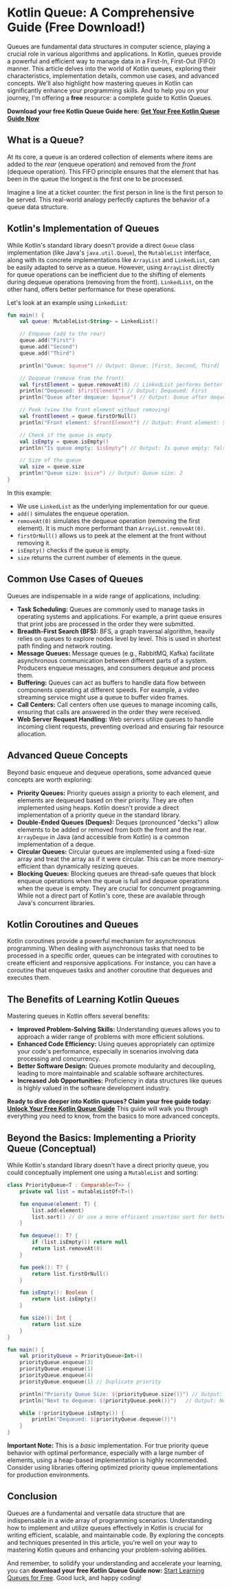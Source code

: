 # Kotlin Queue: A Comprehensive Guide (Free Download!)

Queues are fundamental data structures in computer science, playing a crucial role in various algorithms and applications.  In Kotlin, queues provide a powerful and efficient way to manage data in a First-In, First-Out (FIFO) manner.  This article delves into the world of Kotlin queues, exploring their characteristics, implementation details, common use cases, and advanced concepts.  We'll also highlight how mastering queues in Kotlin can significantly enhance your programming skills. And to help you on your journey, I'm offering a **free** resource: a complete guide to Kotlin Queues.

**Download your free Kotlin Queue Guide here: [Get Your Free Kotlin Queue Guide Now](https://udemywork.com/kotlin-queue)**

## What is a Queue?

At its core, a queue is an ordered collection of elements where items are added to the *rear* (enqueue operation) and removed from the *front* (dequeue operation).  This FIFO principle ensures that the element that has been in the queue the longest is the first one to be processed.

Imagine a line at a ticket counter: the first person in line is the first person to be served.  This real-world analogy perfectly captures the behavior of a queue data structure.

## Kotlin's Implementation of Queues

While Kotlin's standard library doesn't provide a direct `Queue` class implementation (like Java's `java.util.Queue`), the `MutableList` interface, along with its concrete implementations like `ArrayList` and `LinkedList`, can be easily adapted to serve as a queue.  However, using `ArrayList` directly for queue operations can be inefficient due to the shifting of elements during dequeue operations (removing from the front).  `LinkedList`, on the other hand, offers better performance for these operations.

Let's look at an example using `LinkedList`:

```kotlin
fun main() {
    val queue: MutableList<String> = LinkedList()

    // Enqueue (add to the rear)
    queue.add("First")
    queue.add("Second")
    queue.add("Third")

    println("Queue: $queue") // Output: Queue: [First, Second, Third]

    // Dequeue (remove from the front)
    val firstElement = queue.removeAt(0) // LinkedList performs better here
    println("Dequeued: $firstElement") // Output: Dequeued: First
    println("Queue after dequeue: $queue") // Output: Queue after dequeue: [Second, Third]

    // Peek (view the front element without removing)
    val frontElement = queue.firstOrNull()
    println("Front element: $frontElement") // Output: Front element: Second

    // Check if the queue is empty
    val isEmpty = queue.isEmpty()
    println("Is queue empty: $isEmpty") // Output: Is queue empty: false

    // Size of the queue
    val size = queue.size
    println("Queue size: $size") // Output: Queue size: 2
}
```

In this example:

*   We use `LinkedList` as the underlying implementation for our queue.
*   `add()` simulates the enqueue operation.
*   `removeAt(0)` simulates the dequeue operation (removing the first element). It is much more performant than `ArrayList.removeAt(0)`.
*   `firstOrNull()` allows us to peek at the element at the front without removing it.
*   `isEmpty()` checks if the queue is empty.
*   `size` returns the current number of elements in the queue.

## Common Use Cases of Queues

Queues are indispensable in a wide range of applications, including:

*   **Task Scheduling:** Queues are commonly used to manage tasks in operating systems and applications.  For example, a print queue ensures that print jobs are processed in the order they were submitted.
*   **Breadth-First Search (BFS):** BFS, a graph traversal algorithm, heavily relies on queues to explore nodes level by level. This is used in shortest path finding and network routing.
*   **Message Queues:**  Message queues (e.g., RabbitMQ, Kafka) facilitate asynchronous communication between different parts of a system.  Producers enqueue messages, and consumers dequeue and process them.
*   **Buffering:** Queues can act as buffers to handle data flow between components operating at different speeds.  For example, a video streaming service might use a queue to buffer video frames.
*   **Call Centers:** Call centers often use queues to manage incoming calls, ensuring that calls are answered in the order they were received.
*   **Web Server Request Handling:** Web servers utilize queues to handle incoming client requests, preventing overload and ensuring fair resource allocation.

## Advanced Queue Concepts

Beyond basic enqueue and dequeue operations, some advanced queue concepts are worth exploring:

*   **Priority Queues:**  Priority queues assign a priority to each element, and elements are dequeued based on their priority.  They are often implemented using heaps.  Kotlin doesn't provide a direct implementation of a priority queue in the standard library.
*   **Double-Ended Queues (Deques):**  Deques (pronounced "decks") allow elements to be added or removed from both the front and the rear.  `ArrayDeque` in Java (and accessible from Kotlin) is a common implementation of a deque.
*   **Circular Queues:** Circular queues are implemented using a fixed-size array and treat the array as if it were circular.  This can be more memory-efficient than dynamically resizing queues.
*   **Blocking Queues:** Blocking queues are thread-safe queues that block enqueue operations when the queue is full and dequeue operations when the queue is empty.  They are crucial for concurrent programming. While not a direct part of Kotlin's core, these are available through Java's concurrent libraries.

## Kotlin Coroutines and Queues

Kotlin coroutines provide a powerful mechanism for asynchronous programming.  When dealing with asynchronous tasks that need to be processed in a specific order, queues can be integrated with coroutines to create efficient and responsive applications. For instance, you can have a coroutine that enqueues tasks and another coroutine that dequeues and executes them.

## The Benefits of Learning Kotlin Queues

Mastering queues in Kotlin offers several benefits:

*   **Improved Problem-Solving Skills:**  Understanding queues allows you to approach a wider range of problems with more efficient solutions.
*   **Enhanced Code Efficiency:**  Using queues appropriately can optimize your code's performance, especially in scenarios involving data processing and concurrency.
*   **Better Software Design:**  Queues promote modularity and decoupling, leading to more maintainable and scalable software architectures.
*   **Increased Job Opportunities:** Proficiency in data structures like queues is highly valued in the software development industry.

**Ready to dive deeper into Kotlin queues? Claim your free guide today: [Unlock Your Free Kotlin Queue Guide](https://udemywork.com/kotlin-queue)**  This guide will walk you through everything you need to know, from the basics to more advanced concepts.

## Beyond the Basics: Implementing a Priority Queue (Conceptual)

While Kotlin's standard library doesn't have a direct priority queue, you could conceptually implement one using a `MutableList` and sorting:

```kotlin
class PriorityQueue<T : Comparable<T>> {
    private val list = mutableListOf<T>()

    fun enqueue(element: T) {
        list.add(element)
        list.sort() // Or use a more efficient insertion sort for better performance
    }

    fun dequeue(): T? {
        if (list.isEmpty()) return null
        return list.removeAt(0)
    }

    fun peek(): T? {
        return list.firstOrNull()
    }

    fun isEmpty(): Boolean {
        return list.isEmpty()
    }

    fun size(): Int {
        return list.size
    }
}

fun main() {
    val priorityQueue = PriorityQueue<Int>()
    priorityQueue.enqueue(3)
    priorityQueue.enqueue(1)
    priorityQueue.enqueue(4)
    priorityQueue.enqueue(1) // Duplicate priority

    println("Priority Queue Size: ${priorityQueue.size()}") // Output: Priority Queue Size: 4
    println("Next to dequeue: ${priorityQueue.peek()}")   // Output: Next to dequeue: 1

    while (!priorityQueue.isEmpty()) {
        println("Dequeued: ${priorityQueue.dequeue()}")
    }
}
```

**Important Note:** This is a *basic* implementation. For true priority queue behavior with optimal performance, especially with a large number of elements, using a heap-based implementation is highly recommended.  Consider using libraries offering optimized priority queue implementations for production environments.

## Conclusion

Queues are a fundamental and versatile data structure that are indispensable in a wide array of programming scenarios. Understanding how to implement and utilize queues effectively in Kotlin is crucial for writing efficient, scalable, and maintainable code. By exploring the concepts and techniques presented in this article, you're well on your way to mastering Kotlin queues and enhancing your problem-solving abilities.

And remember, to solidify your understanding and accelerate your learning, you can **download your free Kotlin Queue Guide now:** [Start Learning Queues for Free](https://udemywork.com/kotlin-queue). Good luck, and happy coding!
